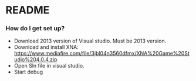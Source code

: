 # README #

### How do I get set up? ###

* Download 2013 version of Visual studio. Must be 2013 version. 
* Download and install XNA: https://www.mediafire.com/file/3jbl04n3560dfmx/XNA%20Game%20Studio%204.0.4.zip
* Open Sln file in visual studio. 
* Start debug
